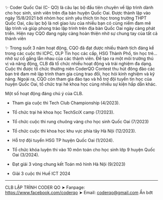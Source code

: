 ✨ Coder Quốc Oai (C- QO) là câu lạc bộ đầu tiên chuyên về lập trình dành cho học sinh, sinh viên trên địa bàn huyện Quốc Oai. Được thành lập vào ngày 15/8/2021 bởi nhóm học sinh yêu thích tin học trong trường THPT Quốc Oai, câu lạc bộ là nơi giao lưu của nhiều bạn có cùng niềm đam mê lập trình và giúp phong trào lập trình trên địa bàn Quốc Oai ngày càng phát triển. Hiện nay CQO đang ngày càng hoàn thiện nhờ sự chung tay của tất cả thành viên

✨ Trong suốt 3 năm hoạt động, CQO đã đạt được nhiều thành tích đáng kể trong các cuộc thi ICPC, OLP Tin học các cấp, HSG Thành Phố, tin học trẻ... nhờ sự cố gắng lẫn nhau của các thành viên. Để tạo ra một môi trường thú vị và năng động, CLB đã tổ chức nhiều hoạt động và trải nghiệm đa dạng. Cuộc thi được tổ chức thường niên CoderQO Contest thu hút đông đảo các bạn trẻ đam mê lập trình tham gia cùng trao đổi, học hỏi kinh nghiệm và kỹ năng. Ngoài ra, CQO còn tham gia đào tạo và hỗ trợ đội tuyển tin học của huyện Quốc Oai, tổ chức trại hè khoa học cùng nhiều sự kiện hấp dẫn khác.

Một số hoạt động đáng chú ý của CLB.

- Tham gia cuộc thi Tech Club Championship (4/2023).

- Tổ chức trại hè khoa học TechSciX camp (7/2023).

- Tổ chức cuộc thi rung chuông vàng cho học sinh Quốc Oai (7/2023)

- Tổ chức cuộc thi khoa học khu vực phía tây Hà Nội (12/2023).

- Hỗ trợ đội tuyển HSG TP huyện Quốc Oai (1/2024).

- Tổ chức khóa luyện thi vào 10 môn toán cho học sinh lớp 9 huyện Quốc Oai (3/2024).

- Đạt giải 3 vòng chung kết Toán mô hình Hà Nội (9/2023)

- Giải 3 cuộc thi Huế ICT 2024

----------------------------------------
CLB LẬP TRÌNH CODER QO
➤ Fanpage: https://www.facebook.com/coderqo
➤ Email: coderqo@gmail.com Ẩn bớt
